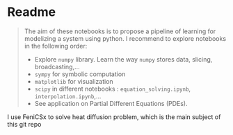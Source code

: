 # Readme

> The aim of these notebooks is to propose a pipeline of learning for modelizing a system using python.
I recommend to explore notebooks in the following order:
> - Explore `numpy` library. Learn the way `numpy` stores data, slicing, broadcasting,...
> - `sympy` for symbolic computation
>- `matplotlib` for visualization
>- `scipy` in different notebooks : `equation_solving.ipynb`, `interpolation.ipynb`,...
>- See application on Partial Different Equations (PDEs).

I use FeniCSx to solve heat diffusion problem, which is the main subject of this git repo